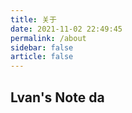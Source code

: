 ```yaml
---
title: 关于
date: 2021-11-02 22:49:45
permalink: /about
sidebar: false
article: false
---
```



## Lvan's Note da